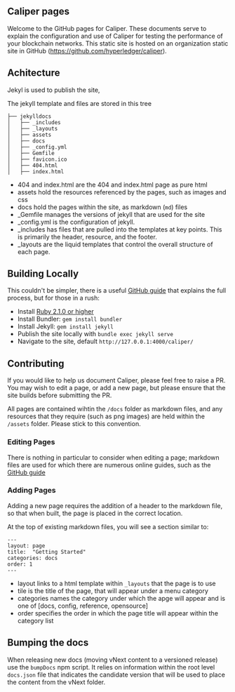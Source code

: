 ## Caliper pages

Welcome to the GitHub pages for Caliper. These documents serve to explain the configuration and use of Caliper for testing the performance of your blockchain networks. This static site is hosted on an organization static site in GitHub (https://github.com/hyperledger/caliper).

## Achitecture
Jekyl is used to publish the site,

The jekyll template and files are stored in this tree

```
├── jekylldocs
│   ├── _includes
│   ├── _layouts
│   ├── assets
│   ├── docs
│   ├── _config.yml
│   ├── Gemfile
│   ├── favicon.ico
│   ├── 404.html
│   ├── index.html
```

* 404 and index.html are the 404 and index.html page as pure html
* assets hold the resources referenced by the pages, such as images and css
* docs hold the pages within the site, as markdown (`md`) files
* \_Gemfile manages the versions of jekyll that are used for the site
* \_config.yml is the configuration of jekyll.
* \_includes has files that are pulled into the templates at key points. This is primarily the header, resource, and the footer.
* \_layouts are the liquid templates that control the overall structure of each page.

## Building Locally
This couldn't be simpler, there is a useful [GitHub guide](https://help.github.com/articles/setting-up-your-github-pages-site-locally-with-jekyll/) that explains the full process, but for those in a rush:

* Install [Ruby 2.1.0 or higher](https://www.ruby-lang.org/en/downloads/)
* Install Bundler: `gem install bundler`
* Install Jekyll: `gem install jekyll`
* Publish the site locally with `bundle exec jekyll serve`
* Navigate to the site, default `http://127.0.0.1:4000/caliper/`

## Contributing

If you would like to help us document Caliper, please feel free to raise a PR. You may wish to edit a page, or add a new page, but please ensure that the site builds before submitting the PR.

All pages are contained wihtin the `/docs` folder as markdown files, and any resources that they require (such as png images) are held within the `/assets` folder. Please stick to this convention.

### Editing Pages

There is nothing in particular to consider when editing a page; markdown files are used for which there are numerous online guides, such as the [GitHub guide](https://guides.github.com/features/mastering-markdown/)

### Adding Pages

Adding a new page requires the addition of a header to the markdown file, so that when built, the page is placed in the correct location.

At the top of existing markdown files, you will see a section similar to:

```
---
layout: page
title:  "Getting Started"
categories: docs
order: 1
---
```

* layout links to a html template within `_layouts` that the page is to use
* tile is the title of the page, that will appear under a menu category
* categories names the category under which the apge will appear and is one of [docs, config, reference, opensource]
* order specifies the order in which the page title will appear within the category list

## Bumping the docs
When releasing new docs (moving vNext content to a versioned release) use the `bumpDocs` npm script. It relies on information within the root level `docs.json` file that indicates the candidate version that will be used to place the content from the vNext folder.